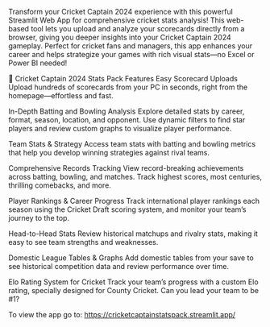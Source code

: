 Transform your Cricket Captain 2024 experience with this powerful Streamlit Web App for comprehensive cricket stats analysis! This web-based tool lets you upload and analyze your scorecards directly from a browser, giving you deeper insights into your Cricket Captain 2024 gameplay. Perfect for cricket fans and managers, this app enhances your career and helps strategize your games with rich visual stats—no Excel or Power BI needed!

🚀 Cricket Captain 2024 Stats Pack Features
Easy Scorecard Uploads
Upload hundreds of scorecards from your PC in seconds, right from the homepage—effortless and fast.

In-Depth Batting and Bowling Analysis
Explore detailed stats by career, format, season, location, and opponent. Use dynamic filters to find star players and review custom graphs to visualize player performance.

Team Stats & Strategy
Access team stats with batting and bowling metrics that help you develop winning strategies against rival teams.

Comprehensive Records Tracking
View record-breaking achievements across batting, bowling, and matches. Track highest scores, most centuries, thrilling comebacks, and more.

Player Rankings & Career Progress
Track international player rankings each season using the Cricket Draft scoring system, and monitor your team’s journey to the top.

Head-to-Head Stats
Review historical matchups and rivalry stats, making it easy to see team strengths and weaknesses.

Domestic League Tables & Graphs
Add domestic tables from your save to see historical competition data and review performance over time.

Elo Rating System for Cricket
Track your team’s progress with a custom Elo rating, specially designed for County Cricket. Can you lead your team to be #1?

To view the app go to:  https://cricketcaptainstatspack.streamlit.app/
